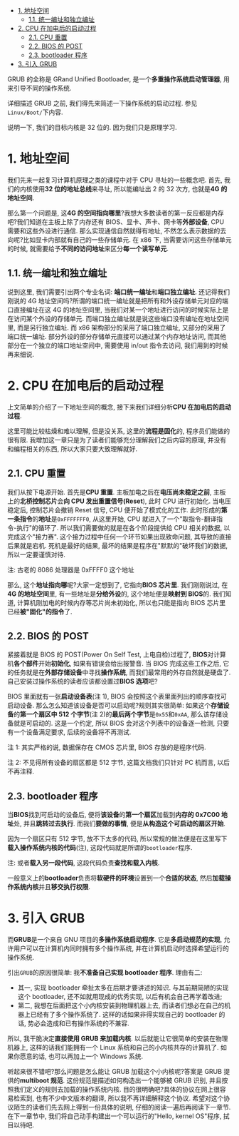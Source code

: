 
<!-- @import "[TOC]" {cmd="toc" depthFrom=1 depthTo=6 orderedList=false} -->

<!-- code_chunk_output -->

- [1. 地址空间](#1-地址空间)
  - [1.1. 统一编址和独立编址](#11-统一编址和独立编址)
- [2. CPU 在加电后的启动过程](#2-cpu-在加电后的启动过程)
  - [2.1. CPU 重置](#21-cpu-重置)
  - [2.2. BIOS 的 POST](#22-bios-的-post)
  - [2.3. bootloader 程序](#23-bootloader-程序)
- [3. 引入 GRUB](#3-引入-grub)

<!-- /code_chunk_output -->

GRUB 的全称是 GRand Unified Bootloader, 是一个**多重操作系统启动管理器**, 用来引导不同的操作系统.

详细描述 GRUB 之前, 我们得先来简述一下操作系统的启动过程. 参见`Linux/Boot/`下内容.

说明一下, 我们的目标内核是 32 位的. 因为我们只是原理学习.

# 1. 地址空间

我们先来一起复习计算机原理之类的课程中对于 CPU 寻址的一些概念吧. 首先, 我们的内核使用**32 位的地址总线**来寻址, 所以能编址出 2 的 32 次方, 也就是**4G 的地址空间**.

那么第一个问题是, 这**4G 的空间指向哪里**?我想大多数读者的第一反应都是内存吧?我们知道在主板上除了内存还有 BIOS、显卡、声卡、网卡等**外部设备**, CPU 需要和这些外设进行通信. 那么实现通信自然就得有地址, 不然怎么表示数据的去向呢?比如显卡内部就有自己的一些存储单元. 在 x86 下, 当需要访问这些存储单元的时候, 就需要给予**不同的访问地址**来区分**每一个读写单元**.

## 1.1. 统一编址和独立编址

说到这里, 我们需要引出两个专业名词: **端口统一编址**和**端口独立编址**. 还记得我们刚说的 4G 地址空间吗?所谓的端口统一编址就是把所有和外设存储单元对应的端口直接编址在这 4G 的地址空间里, 当我们对某一个地址进行访问的时候实际上是在访问某个外设的存储单元. 而端口独立编址就是说这些端口没有编址在地址空间里, 而是另行独立编址. 而 x86 架构部分的采用了端口独立编址, 又部分的采用了端口统一编址. 部分外设的部分存储单元直接可以通过某个内存地址访问, 而其他部分在一个独立的端口地址空间中, 需要使用 in/out 指令去访问, 我们用到的时候再来细说.

# 2. CPU 在加电后的启动过程

上文简单的介绍了一下地址空间的概念, 接下来我们详细分析**CPU 在加电后的启动过程**.

这里可能比较枯燥和难以理解, 但是没关系, 这里的**流程是固化**的, 程序员们能做的很有限. 我增加这一章只是为了读者们能够充分理解我们之后内容的原理, 并没有和编程相关的东西, 所以大家只要大致理解就好.

## 2.1. CPU 重置

我们从按下电源开始. 首先是**CPU 重置**. 主板加电之后在**电压尚未稳定之前**, 主板上的**北桥控制芯片**会**向 CPU 发出重置信号(Reset**), 此时 CPU 进行初始化. 当电压稳定后, 控制芯片会撤销 Reset 信号, CPU 便开始了模式化的工作. 此时形成的**第一条指令**的**地址**是`0xFFFFFFF0`, 从这里开始, CPU 就进入了一个"取指令-翻译指令-执行"的循环了. 所以我们需要做的就是在各个阶段提供给 CPU 相关的数据, 以完成这个"接力赛". 这个接力过程中任何一个环节如果出现致命问题, 其导致的直接后果就是宕机. 死机是最好的结果, 最坏的结果是程序在"默默的"破坏我们的数据, 所以一定要谨慎对待.

注: 古老的 8086 处理器是 0xFFFF0 这个地址

那么, 这个**地址指向哪**呢?大家一定想到了, 它指向**BIOS 芯片里**. 我们刚刚说过, 在**4G 的地址空间**里, 有一些地址是**分给外设**的, 这个地址便是**映射到 BIOS**的. 我们知道, 计算机刚加电的时候内存等芯片尚未初始化, 所以也只能是指向 BIOS 芯片里已经**被"固化"的指令**了.

## 2.2. BIOS 的 POST

紧接着就是 BIOS 的 POST(Power On Self Test, 上电自检)过程了, **BIOS**对计算机**各个部件**开始**初始化**, 如果有错误会给出报警音. 当 BIOS 完成这些工作之后, 它的任务就是在**外部存储设备**中寻找**操作系统**, 而我们最常用的外存自然就是硬盘了. 自己安装过操作系统的读者应该都设置过**BIOS 选项**吧?

BIOS 里面就有一张**启动设备表**(注 1), BIOS 会按照这个表里面列出的顺序查找可启动设备. 那么怎么知道该设备是否可以启动呢?规则其实很简单: 如果这个**存储设备**的**第一个扇区中 512 个字节**(注 2)的**最后两个字节**是`0x55`和`0xAA`, 那么该存储设备就是可启动的. 这是一个约定, 所以 BIOS 会对这个列表中的设备逐一检测, 只要有一个设备满足要求, 后续的设备将不再测试.

注 1: 其实严格的说, 数据保存在 CMOS 芯片里, BIOS 存放的是程序代码.

注 2: 不见得所有设备的扇区都是 512 字节, 这篇文档我们只针对 PC 机而言, 以后不再注释.

## 2.3. bootloader 程序

当**BIOS**找到可启动的设备后, 便将**该设备**的**第一个扇区**加载到**内存的 0x7C00 地址**处, 并且**跳转过去执行**. 而我们**要做的事情**, 便是**从构造这个可启动的扇区开始**.

因为一个扇区只有 512 字节, 放不下太多的代码, 所以常规的做法便是在这里写下**载入操作系统内核的代码**(注), 这段代码就是所谓的`bootloader`程序.

注: 或者**载入另一段代码**, 这段代码负责**查找和载入内核**.

一般意义上的**bootloader**负责将**软硬件的环境**设置到一个**合适的状态**, 然后**加载操作系统内核**并且**移交执行权限**.

# 3. 引入 GRUB

而**GRUB**是一个来自 GNU 项目的**多操作系统启动程序**. 它是**多启动规范的实现**, 允许用户可以在计算机内同时拥有多个操作系统, 并在计算机启动时选择希望运行的操作系统.

引出`GRUB`的原因很简单: 我**不准备自己实现 bootloader 程序**. 理由有二:

- 其一, 实现 bootloader 牵扯太多在后期才要讲述的知识. 与其前期简陋的实现这个 bootloader, 还不如就用现成的优秀实现, 以后有机会自己再学着改进;
- 第二, 我想在后面把这个小内核安装到物理机器上去, 而读者们想必在自己的机器上已经有了多个操作系统了. 这样的话如果非得实现自己的 bootloader 的话, 势必会造成和已有操作系统的不兼容.

所以, 我干脆决定**直接使用 GRUB 来加载内核**. 以后就能让它很简单的安装在物理机器上, 这样的话我们能拥有一个 Linux 系统和自己的小内核共存的计算机了. 如果你愿意的话, 也可以再加上一个 Windows 系统.

听起来很不错吧?那么问题是怎么能让 GRUB 加载这个小内核呢?答案是 GRUB 提供的**multiboot 规范**. 这份规范是描述如何构造出一个能够被 GRUB 识别, 并且按照我们定义的规则去加载的操作系统内核. 目的很明确吧?具体的协议在网上很容易检索到, 也有不少中文版本的翻译, 所以我不再详细解释这个协议. 希望对这个协议陌生的读者们先去网上得到一份具体的说明, 仔细的阅读一遍后再阅读下一章节. 在下一章节中, 我们将自己动手构建出一个可以运行的"Hello, kernel OS"程序, 拭目以待吧.
